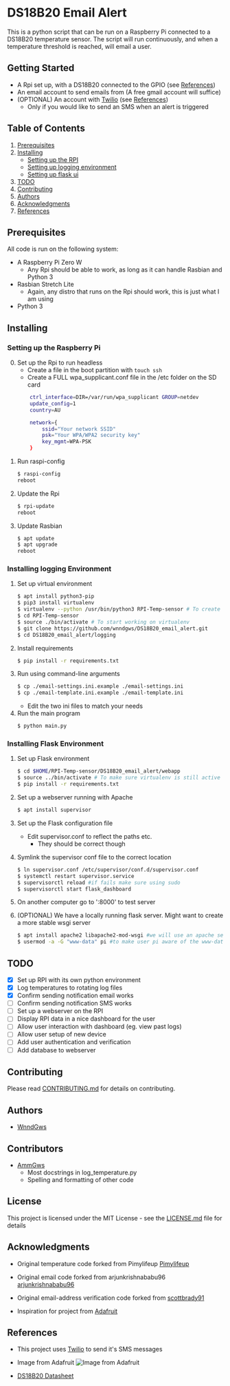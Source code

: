 # DS18B20 Email Alert

This is a python script that can be run on a Raspberry Pi connected to a DS18B20 temperature sensor.
The script will run continuously, and when a temperature threshold is reached, will email a user.


## Getting Started

* A Rpi set up, with a DS18B20 connected to the GPIO (see [References](#references))
* An email account to send emails from (A free gmail account will suffice)
* (OPTIONAL) An account with [Twilio](https://www.twilio.com/sms/pricing/) (see [References](#references))
    - Only if you would like to send an SMS when an alert is triggered

## Table of Contents
1. [Prerequisites](#prerequisites)
1. [Installing](#installing)
    * [Setting up the RPI](#setting-up-the-raspberry-pi)
    * [Setting up logging environment](#installing-logging-environment)
    * [Setting up flask ui](#installing-flask-environment)
1. [TODO](#todo)
1. [Contributing](#contributing)
1. [Authors](#authors)
1. [Acknowledgments](#acknowledgments)
1. [References](#references)

## Prerequisites

All code is run on the following system:
* A Raspberry Pi Zero W
    - Any Rpi should be able to work, as long as it can handle Rasbian and Python 3
* Rasbian Stretch Lite
    - Again, any distro that runs on the Rpi should work, this is just what I am using
* Python 3

## Installing
### Setting up the Raspberry Pi
0. Set up the Rpi to run headless
    * Create a file in the boot partition with `touch ssh`
    * Create a FULL wpa_supplicant.conf file in the /etc folder on the SD card
    ```bash
        ctrl_interface=DIR=/var/run/wpa_supplicant GROUP=netdev
        update_config=1
        country=AU

        network={
            ssid="Your network SSID"
            psk="Your WPA/WPA2 security key"
            key_mgmt=WPA-PSK
        }
    ```
0. Run raspi-config
    ```bash
    $ raspi-config
    reboot
    ```
1. Update the Rpi
    ```bash
    $ rpi-update
    reboot
    ```
2. Update Rasbian
    ```bash
    $ apt update
    $ apt upgrade
    reboot
    ```

### Installing logging Environment
1. Set up virtual environment
    ```bash
    $ apt install python3-pip
    $ pip3 install virtualenv
    $ virtualenv --python /usr/bin/python3 RPI-Temp-sensor # To create virtualenv with python3.6
    $ cd RPI-Temp-sensor
    $ source ./bin/activate # To start working on virtualenv
    $ git clone https://github.com/wnndgws/DS18B20_email_alert.git
    $ cd DS18B20_email_alert/logging
    ```
1. Install requirements
    ```bash
    $ pip install -r requirements.txt
    ```
1. Run using command-line arguments
    ```bash
    $ cp ./email-settings.ini.example ./email-settings.ini
    $ cp ./email-template.ini.example ./email-template.ini
    ```
    * Edit the two ini files to match your needs
1. Run the main program
    ```bash
    $ python main.py
    ```

### Installing Flask Environment
1. Set up Flask environment
    ```bash
    $ cd $HOME/RPI-Temp-sensor/DS18B20_email_alert/webapp
    $ source ../bin/activate # To make sure virtualenv is still active
    $ pip install -r requirements.txt
    ```
1. Set up a webserver running with Apache
    ```bash
    $ apt install supervisor
    ```

1. Set up the Flask configuration file
    * Edit supervisor.conf to reflect the paths etc.
        * They should be correct though

1. Symlink the supervisor conf file to the correct location
    ```bash
    $ ln supervisor.conf /etc/supervisor/conf.d/supervisor.conf
    $ systemctl restart supervisor.service
    $ supervisorctl reload #if fails make sure using sudo
    $ supervisorctl start flask_dashboard
    ```
 
1. On another computer go to '<rpi-local-ip>:8000' to test server

1. (OPTIONAL) We have a locally running flask server. Might want to create a more stable wsgi server
    ```bash
    $ apt install apache2 libapache2-mod-wsgi #we will use an apache server
    $ usermod -a -G "www-data" pi #to make user pi aware of the www-data group
    ```

## TODO
- [x] Set up RPI with its own python environment
- [x] Log temperatures to rotating log files
- [x] Confirm sending notification email works
- [ ] Confirm sending notification SMS works
- [ ] Set up a webserver on the RPI
- [ ] Display RPI data in a nice dashboard for the user
- [ ] Allow user interaction with dashboard (eg. view past logs)
- [ ] Allow user setup of new device
- [ ] Add user authentication and verification
- [ ] Add database to webserver

## Contributing

Please read [CONTRIBUTING.md](https://github.com/WnndGws/DS18B20_email_alert/blob/master/CONTRIBUTING.md) for details on contributing.

## Authors

* [WnndGws](https://github.com/wnndgws)

## Contributors

* [AmmGws](https://github.com/ammgws)
    - Most docstrings in log_temperature.py
    - Spelling and formatting of other code

## License

This project is licensed under the MIT License - see the [LICENSE.md](LICENSE.md) file for details

## Acknowledgments

* Original temperature code forked from Pimylifeup
[Pimylifeup](https://github.com/pimylifeup/temperature_sensor)

* Original email code forked from arjunkrishnababu96
[arjunkrishnababu96](https://gist.github.com/arjunkrishnababu96/5c96ef3306b92120696a44b92db8947f)

* Original email-address verification code forked from [scottbrady91](https://github.com/scottbrady91/Python-Email-Verification-Script
)

* Inspiration for project from [Adafruit](https://learn.adafruit.com/adafruits-raspberry-pi-lesson-11-ds18b20-temperature-sensing/overview)

## References
* This project uses [Twilio](https://www.twilio.com/sms/pricing/) to send it's SMS messages

* Image from Adafruit
![Image from Adafruit](https://cdn-learn.adafruit.com/assets/assets/000/003/782/medium800/learn_raspberry_pi_breadboard-probe.png?1396801706)
* [DS18B20 Datasheet](http://ee-classes.usc.edu/ee459/library/datasheets/DS18B20.pdf)
